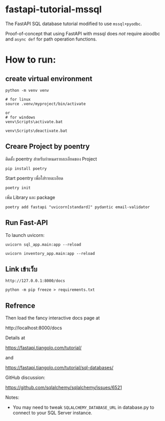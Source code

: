 # fastapi-tutorial-mssql
The FastAPI SQL database tutorial modified to use `mssql+pyodbc`.

Proof-of-concept that using FastAPI with mssql does *not* require
aioodbc and `async def` for path operation functions.

# How to run:

## create virtual environment

```
python -m venv venv
```

```
# for linux
source .venv/myproject/bin/activate

or
# for windows
venv\Scripts\activate.bat

venv\Scripts\deactivate.bat
```

## Creare Project by poentry
ติดตั้ง poentry สำหรับกำหนดรายละเอียดของ Project
```
pip install poetry
```

Start poentry เพื่อใส่รายละเอียด
```
poetry init
```

เพิ่ม Library และ package
```
poetry add fastapi "uvicorn[standard]" pydantic email-validator
```

## Run Fast-API
To launch uvicorn:
```
uvicorn sql_app.main:app --reload

uvicorn inventory_app.main:app --reload
```

## Link เข้าเว็บ
```
http://127.0.0.1:8000/docs
```

```
python -m pip freeze > requirements.txt
```

## Refrence
Then load the fancy interactive docs page at

http://localhost:8000/docs

Details at

https://fastapi.tiangolo.com/tutorial/

and

https://fastapi.tiangolo.com/tutorial/sql-databases/

GitHub discussion:

https://github.com/sqlalchemy/sqlalchemy/issues/6521

Notes:

- You may need to tweak `SQLALCHEMY_DATABASE_URL` in database.py to connect
to your SQL Server instance.